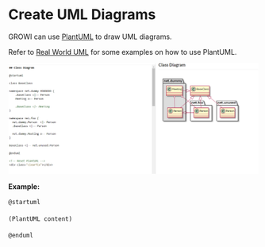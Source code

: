 # Create UML Diagrams

GROWI can use [PlantUML](https://plantuml.com/en/) to draw UML diagrams.

Refer to [Real World UML](https://real-world-plantuml.com/) for some examples on how to use PlantUML.

![](./images/uml_diagrams.png)

**Example:**

```markdown
@startuml

(PlantUML content)

@enduml
```